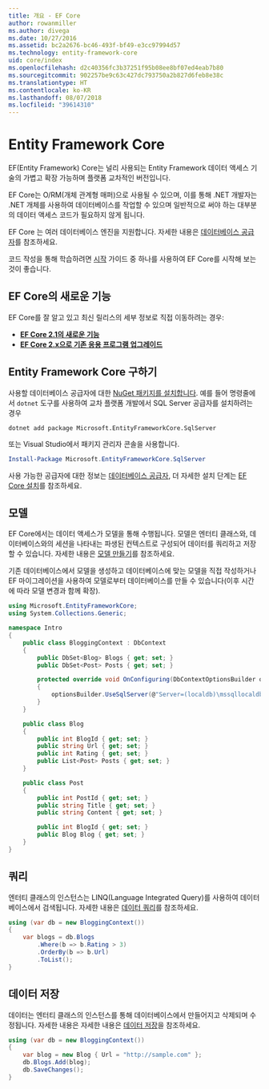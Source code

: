 ```yaml
---
title: 개요 - EF Core
author: rowanmiller
ms.author: divega
ms.date: 10/27/2016
ms.assetid: bc2a2676-bc46-493f-bf49-e3cc97994d57
ms.technology: entity-framework-core
uid: core/index
ms.openlocfilehash: d2c40356fc3b37251f95b08ee8bf07ed4eab7b80
ms.sourcegitcommit: 902257be9c63c427dc793750a2b827d6feb8e38c
ms.translationtype: HT
ms.contentlocale: ko-KR
ms.lasthandoff: 08/07/2018
ms.locfileid: "39614310"
---
```

# <a name="entity-framework-core"></a>Entity Framework Core

EF(Entity Framework) Core는 널리 사용되는 Entity Framework 데이터 액세스 기술의 가볍고 확장 가능하며 플랫폼 교차적인 버전입니다.

EF Core는 O/RM(개체 관계형 매퍼)으로 사용될 수 있으며, 이를 통해 .NET 개발자는 .NET 개체를 사용하여 데이터베이스를 작업할 수 있으며 일반적으로 써야 하는 대부분의 데이터 액세스 코드가 필요하지 않게 됩니다.

EF Core 는 여러 데이터베이스 엔진을 지원합니다. 자세한 내용은 [데이터베이스 공급자](providers/index.md)를 참조하세요.

코드 작성을 통해 학습하려면 [시작](get-started/index.md) 가이드 중 하나를 사용하여 EF Core를 시작해 보는 것이 좋습니다.

## <a name="what-is-new-in-ef-core"></a>EF Core의 새로운 기능

EF Core를 잘 알고 있고 최신 릴리스의 세부 정보로 직접 이동하려는 경우:

- **[EF Core 2.1의 새로운 기능](xref:core/what-is-new/ef-core-2.1)**
- **[EF Core 2.x으로 기존 응용 프로그램 업그레이드](xref:core/miscellaneous/1x-2x-upgrade)**


## <a name="get-entity-framework-core"></a>Entity Framework Core 구하기

사용할 데이터베이스 공급자에 대한 [NuGet 패키지를 설치합니다](https://docs.nuget.org/ndocs/quickstart/use-a-package). 예를 들어 명령줄에서 `dotnet` 도구를 사용하여 교차 플랫폼 개발에서 SQL Server 공급자를 설치하려는 경우

``` Console
dotnet add package Microsoft.EntityFrameworkCore.SqlServer
```

또는 Visual Studio에서 패키지 관리자 콘솔을 사용합니다.

``` PowerShell
Install-Package Microsoft.EntityFrameworkCore.SqlServer
```
사용 가능한 공급자에 대한 정보는 [데이터베이스 공급자](providers/index.md), 더 자세한 설치 단계는 [EF Core 설치](get-started/install/index.md)를 참조하세요.

## <a name="the-model"></a>모델

EF Core에서는 데이터 액세스가 모델을 통해 수행됩니다. 모델은 엔터티 클래스와, 데이터베이스와의 세션을 나타내는 파생된 컨텍스트로 구성되어 데이터를 쿼리하고 저장할 수 있습니다. 자세한 내용은 [모델 만들기](modeling/index.md)를 참조하세요.

기존 데이터베이스에서 모델을 생성하고 데이터베이스에 맞는 모델을 직접 작성하거나 EF 마이그레이션을 사용하여 모델로부터 데이터베이스를 만들 수 있습니다(이후 시간에 따라 모델 변경과 함께 확장).

``` csharp
using Microsoft.EntityFrameworkCore;
using System.Collections.Generic;

namespace Intro
{
    public class BloggingContext : DbContext
    {
        public DbSet<Blog> Blogs { get; set; }
        public DbSet<Post> Posts { get; set; }

        protected override void OnConfiguring(DbContextOptionsBuilder optionsBuilder)
        {
            optionsBuilder.UseSqlServer(@"Server=(localdb)\mssqllocaldb;Database=MyDatabase;Trusted_Connection=True;");
        }
    }

    public class Blog
    {
        public int BlogId { get; set; }
        public string Url { get; set; }
        public int Rating { get; set; }
        public List<Post> Posts { get; set; }
    }

    public class Post
    {
        public int PostId { get; set; }
        public string Title { get; set; }
        public string Content { get; set; }

        public int BlogId { get; set; }
        public Blog Blog { get; set; }
    }
}
```

## <a name="querying"></a>쿼리

엔터티 클래스의 인스턴스는 LINQ(Language Integrated Query)를 사용하여 데이터베이스에서 검색됩니다. 자세한 내용은 [데이터 쿼리](querying/index.md)를 참조하세요.

``` csharp
using (var db = new BloggingContext())
{
    var blogs = db.Blogs
        .Where(b => b.Rating > 3)
        .OrderBy(b => b.Url)
        .ToList();
}
```

## <a name="saving-data"></a>데이터 저장

데이터는 엔터티 클래스의 인스턴스를 통해 데이터베이스에서 만들어지고 삭제되며 수정됩니다. 자세한 내용은 자세한 내용은 [데이터 저장](saving/index.md)을 참조하세요.

``` csharp
using (var db = new BloggingContext())
{
    var blog = new Blog { Url = "http://sample.com" };
    db.Blogs.Add(blog);
    db.SaveChanges();
}
```

